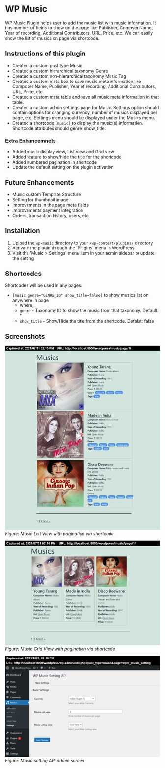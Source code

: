 # WP Music

WP Music Plugin helps user to add the music list with music information. It has number of fields to show on the page like Publisher, Compser Name, Year of recording, Additional Contributors, URL, Price, etc. We can easily show the list of musics on page via shortcode.

## Instructions of this plugin

* Created a custom post type Music
* Created a custom hierarchical taxonomy Genre
* Created a custom non-hierarchical taxonomy Music Tag
* Created a custom meta box to save music meta information like Composer Name, Publisher, Year of recording, Additional Contributors, URL, Price, etc.
* Created a custom meta table and save all music meta information in that table.
* Created a custom admin settings page for Music. Settings option should contain options for changing currency, number of musics displayed per page, etc. Settings menu should be displayed under the Musics menu.
* Created a shortcode `[music]` to display the music(s) information. Shortcode attributes should genre, show_title.

### Extra Enhancemnets
* Added music display view, List view and Grid view
* Added feature to show/hide the title for the shortcode
* Added numbered pagination in shortcode  
* Update the default setting on the plugin activation  


## Future Enhancements
* Music custom Template Structure
* Setting for thumbnail image
* Improvements in the page meta fields
* Improvements payment integration
* Orders, transaction history, users, etc

## Installation

1. Upload the `wp-music` directory to your `/wp-content/plugins/` directory
2. Activate the plugin through the 'Plugins' menu in WordPress
3. Visit the 'Music > Settings' menu item in your admin sidebar to update the setting

## Shortcodes

Shortcodes will be used in any pages.

- `[music genre="GENRE_ID" show_title=false]`   to show musics list on anywhere in page
    - where,
    - `genre` - Taxonomy ID to show the music from that taxonomy. Default: ''
    - `show_title` - Show/Hide the title from the shortcode. Defalut: false


## Screenshots

![Music List View](/images/musics-list-view.png)
*Figure: Music List View with pagination via shortcode*

![Music Grid View](/images/musics-grid-view.png)
*Figure: Music Grid View with pagination via shortcode*

![Music Music settings](/images/WP-Music-Settings.png)
*Figure: Music setting API admin screen*


